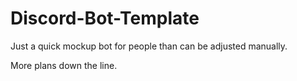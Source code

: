 # Discord-Bot-Template
 
Just a quick mockup bot for people than can be adjusted manually.

More plans down the line. 